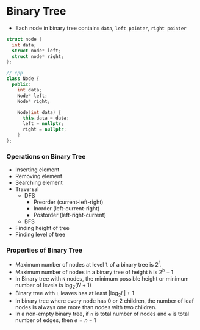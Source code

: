 # Binary Tree

- Each node in binary tree contains `data`, `left pointer`, `right pointer`

```cpp
struct node {
  int data;
  struct node* left;
  struct node* right;
};

// cpp
class Node {
  public:
    int data;
    Node* left;
    Node* right;

    Node(int data) {
      this.data = data;
      left = nullptr;
      right = nullptr;
    }
};
```

### Operations on Binary Tree

- Inserting element
- Removing element
- Searching element
- Traversal
  - DFS
    - Preorder (current-left-right)
    - Inorder (left-current-right)
    - Postorder (left-right-current)
  - BFS
- Finding height of tree
- Finding level of tree

### Properties of Binary Tree

- Maximum number of nodes at level `l` of a binary tree is $2^l$.
- Maximum number of nodes in a binary tree of height `h` is $2^h - 1$
- In Binary tree with `N` nodes, the minimum possible height or minimum number of levels is $\log_{2}{(N+1)}$
- Binary tree with `L` leaves has at least $|\log_{2}L| + 1$
- In binary tree where every node has 0 or 2 children, the number of leaf nodes is always one more than nodes with two children.
- In a non-empty binary tree, if `n` is total number of nodes and `e` is total number of edges, then $e = n - 1$
